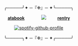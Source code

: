 <div id="header" align="center">

╭─────╯✦ ─『✙』─ ✦╰─────╮

[𝐚𝐭𝐚𝐛𝐨𝐨𝐤](https://spiritbox.atabook.org/)    　    　　 ![](https://64.media.tumblr.com/06592d6d886110bca0ece57e52df9300/0f1dd797b5574c42-fc/s75x75_c1/b63d5e0c5531bbafd92a715baaacb9532d5b2372.gifv)       　　   [𝐫𝐞𝐧𝐭𝐫𝐲](https://rentry.co/extaused) 

[![spotify-github-profile](https://spotify-github-profile.kittinanx.com/api/view?uid=31vqck2xnl327xecntooe7ptxtrq&cover_image=true&theme=novatorem&show_offline=false&background_color=121212&interchange=true&bar_color=ff0000&bar_color_cover=false)](https://spotify-github-profile.kittinanx.com/api/view?uid=31vqck2xnl327xecntooe7ptxtrq&redirect=true)

╰─────╮✦ ─『✙』─ ✦╭─────╯
